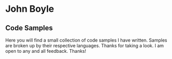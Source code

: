 # John Boyle

## Code Samples

Here you will find a small collection of code samples I have written. Samples are broken up by their respective languages. Thanks for taking a look. I am open to any and all feedback. Thanks!
